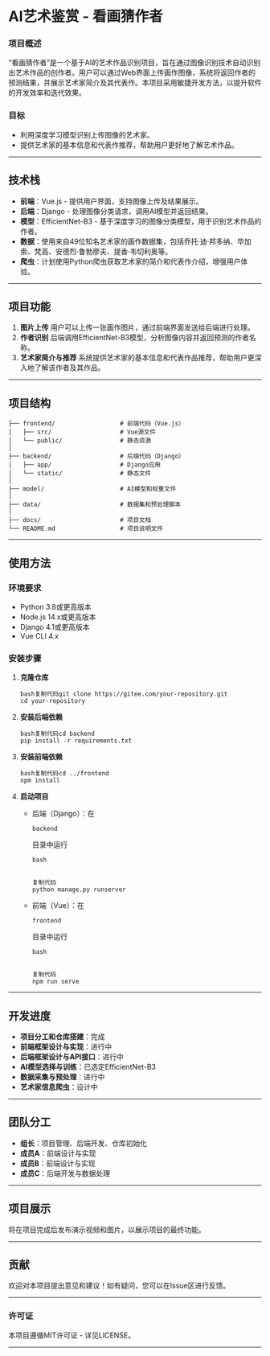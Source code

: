 # AI艺术鉴赏 - 看画猜作者

### 项目概述

“看画猜作者”是一个基于AI的艺术作品识别项目，旨在通过图像识别技术自动识别出艺术作品的创作者。用户可以通过Web界面上传画作图像，系统将返回作者的预测结果，并展示艺术家简介及其代表作。本项目采用敏捷开发方法，以提升软件的开发效率和迭代效果。

### 目标

- 利用深度学习模型识别上传图像的艺术家。
- 提供艺术家的基本信息和代表作推荐，帮助用户更好地了解艺术作品。

------

## 技术栈

- **前端**：Vue.js - 提供用户界面，支持图像上传及结果展示。
- **后端**：Django - 处理图像分类请求，调用AI模型并返回结果。
- **模型**：EfficientNet-B3 - 基于深度学习的图像分类模型，用于识别艺术作品的作者。
- **数据**：使用来自49位知名艺术家的画作数据集，包括乔托·迪·邦多纳、毕加索、梵高、安德烈·鲁勃廖夫、提香·韦切利奥等。
- **爬虫**：计划使用Python爬虫获取艺术家的简介和代表作介绍，增强用户体验。

------

## 项目功能

1. **图片上传**
   用户可以上传一张画作图片，通过前端界面发送给后端进行处理。
2. **作者识别**
   后端调用EfficientNet-B3模型，分析图像内容并返回预测的作者名称。
3. **艺术家简介与推荐**
   系统提供艺术家的基本信息和代表作品推荐，帮助用户更深入地了解该作者及其作品。

------

## 项目结构

```
├── frontend/                  # 前端代码（Vue.js）
│   ├── src/                   # Vue源文件
│   └── public/                # 静态资源
│
├── backend/                   # 后端代码（Django）
│   ├── app/                   # Django应用
│   └── static/                # 静态文件
│
├── model/                     # AI模型和权重文件
│
├── data/                      # 数据集和预处理脚本
│
├── docs/                      # 项目文档
└── README.md                  # 项目说明文件
```

------

## 使用方法

### 环境要求

- Python 3.8或更高版本
- Node.js 14.x或更高版本
- Django 4.1或更高版本
- Vue CLI 4.x

### 安装步骤

1. **克隆仓库**

   ```
   bash复制代码git clone https://gitee.com/your-repository.git
   cd your-repository
   ```

2. **安装后端依赖**

   ```
   bash复制代码cd backend
   pip install -r requirements.txt
   ```

3. **安装前端依赖**

   ```
   bash复制代码cd ../frontend
   npm install
   ```

4. **启动项目**

   - 后端（Django）：在

     ```
     backend
     ```

     目录中运行

     ```
     bash
     
     
     复制代码
     python manage.py runserver
     ```

   - 前端（Vue）：在

     ```
     frontend
     ```

     目录中运行

     ```
     bash
     
     
     复制代码
     npm run serve
     ```

------

## 开发进度

- **项目分工和仓库搭建**：完成
- **前端框架设计与实现**：进行中
- **后端框架设计与API接口**：进行中
- **AI模型选择与训练**：已选定EfficientNet-B3
- **数据采集与预处理**：进行中
- **艺术家信息爬虫**：设计中

------

## 团队分工

- **组长**：项目管理、后端开发、仓库初始化
- **成员A**：前端设计与实现
- **成员B**：前端设计与实现
- **成员C**：后端开发与数据处理

------

## 项目展示

将在项目完成后发布演示视频和图片，以展示项目的最终功能。

------

## 贡献

欢迎对本项目提出意见和建议！如有疑问，您可以在Issue区进行反馈。

------

### 许可证

本项目遵循MIT许可证 - 详见LICENSE。

------
